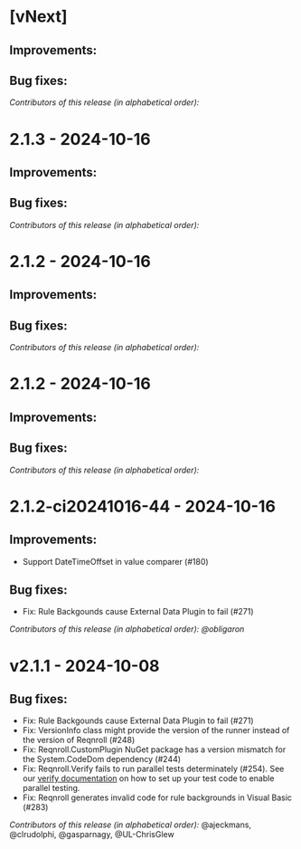 # [vNext]

## Improvements:

## Bug fixes:

*Contributors of this release (in alphabetical order):* 

# 2.1.3 - 2024-10-16

## Improvements:

## Bug fixes:

*Contributors of this release (in alphabetical order):* 

# 2.1.2 - 2024-10-16

## Improvements:

## Bug fixes:

*Contributors of this release (in alphabetical order):* 

# 2.1.2 - 2024-10-16

## Improvements:

## Bug fixes:

*Contributors of this release (in alphabetical order):* 

# 2.1.2-ci20241016-44 - 2024-10-16

## Improvements:

* Support DateTimeOffset in value comparer (#180)

## Bug fixes:

* Fix: Rule Backgounds cause External Data Plugin to fail (#271)

*Contributors of this release (in alphabetical order): @obligaron* 

# v2.1.1 - 2024-10-08

## Bug fixes:

* Fix: Rule Backgounds cause External Data Plugin to fail (#271)
* Fix: VersionInfo class might provide the version of the runner instead of the version of Reqnroll (#248)
* Fix: Reqnroll.CustomPlugin NuGet package has a version mismatch for the System.CodeDom dependency (#244)
* Fix: Reqnroll.Verify fails to run parallel tests determinately (#254). See our [verify documentation](docs/integrations/verify.md) on how to set up your test code to enable parallel testing.
* Fix: Reqnroll generates invalid code for rule backgrounds in Visual Basic (#283)

*Contributors of this release (in alphabetical order):* @ajeckmans, @clrudolphi, @gasparnagy, @UL-ChrisGlew
